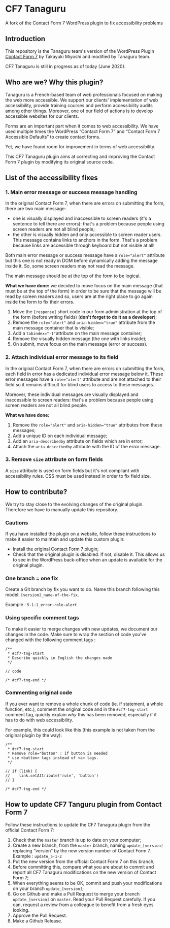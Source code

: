 # CF7 Tanaguru

A fork of the Contact Form 7 WordPress plugin to fix accessibility problems

## Introduction

This repository is the Tanaguru team's version of the WordPress Plugin [Contact Form 7](https://wordpress.org/plugins/contact-form-7/) by Takayuki Miyoshi and modified by Tanaguru team.

CF7 Tanaguru is still in progress as of today (June 2020).

## Who are we? Why this plugin?

Tanaguru is a French-based team of web professionals focused on making the web more accessible. We support our clients' implementation of web accessibility, provide training courses and perform accessibility audits among other things. Moreover, one of our field of actions is to develop accessible websites for our clients.

Forms are an important part when it comes to web accessibility. We have used multiple times the WordPress “Contact Form 7” and “Contact Form 7 Accessible Defaults” to create contact forms.

Yet, we have found room for improvement in terms of web accessibility.

This CF7 Tanaguru plugin aims at correcting and improving the Contact Form 7 plugin by modifying its original source code.

## List of the accessibility fixes

### 1. Main error message or success message handling

In the original Contact Form 7, when there are errors on submitting the form, there are two main message:

- one is visually displayed and inaccessible to screen readers (it's a sentence to tell there are errors): that's a problem because people using screen readers are not all blind people;
- the other is visually hidden and only accessible to screen reader users. This message contains links to anchors in the form. That's a problem because links are accessible through keyboard but not visible at all!

Both main error message or success message have a `role="alert"` attribute but this one is not ready in DOM before dynamically adding the message inside it. So, some screen readers may not read the message.

The main message should be at the top of the form to be logical.

**What we have done:** we decided to move focus on the main message (that must be at the top of the form) in order to be sure that the message will be read by screen readers and so, users are at the right place to go again inside the form to fix their errors.

1. Move the `[response]` short code in our form administration at the top of the form (before writing fields) (**don't forget to do it as a developer**);
1. Remove the `role="alert"` and `aria-hidden="true"` attribute from the main message container that is visible;
1. Add a `tabindex="-1"`attribute on the main message container;
1. Remove the visually hidden message (the one with links inside);
1. On submit, move focus on the main message (error or success).

### 2. Attach individual error message to its field

In the original Contact Form 7, when there are errors on submitting the form, each field in error has a dedicated individual error message below it. These error messages have a `role="alert"` attribute and are not attached to their field so it remains difficult for blind users to access to these messages.

Moreover, these individual messages are visually displayed and inaccessible to screen readers: that's a problem because people using screen readers are not all blind people.

**What we have done:**

1. Remove the `role="alert"` and `aria-hidden="true"` attributes from these messages;
1. Add a unique ID on each individual message;
1. Add an `aria-describedby` attribute on fields which are in error;
1. Attach the `aria-describedby` attribute with the ID of the error message.

### 3. Remove `size` attribute on form fields

A `size` attribute is used on form fields but it's not compliant with accessibility rules. CSS must be used instead in order to fix field size.

## How to contribute?

We try to stay close to the evolving changes of the original plugin. Therefore we have to manually update this repository.

### Cautions

If you have installed the plugin on a website, follow these instructions to make it easier to maintain and update this custom plugin:

* Install the original Contact Form 7 plugin;
* Check that the original plugin is disabled. If not, disable it. This allows us to see in the WordPress back-office when an update is available for the original plugin.

### One branch = one fix

Create a Git branch by fix you want to do. Name this branch following this model: `[version]_name-of-the-fix`.

Example : `5-1-1_error-role-alert`

### Using specific comment tags

To make it easier to merge changes with new updates, we document our changes in the code. Make sure to wrap the section of code you've changed with the following comment tags :

```
/**
 * #cf7-tng-start
 * Describe quickly in English the changes made
 */

// code

/* #cf7-tng-end */
```

### Commenting original code

If you ever want to remove a whole chunk of code (ie. if statement, a whole function, etc.), comment the original code and in the `#cf7-tng-start` comment tag, quickly explain *why* this has been removed, especially if it has to do with web accessibility.

For example, this could look like this (this example is not taken from the original plugin by the way):

```
/**
 * #cf7-tng-start
 * Remove role="button" : if button is needed
 * use <button> tags instead of <a> tags.
 */

// if (link) {
//    link.setAttribute('role', 'button')
// }

/* #cf7-tng-end */
```

## How to update CF7 Tanguru plugin from Contact Form 7

Follow these instructions to update the CF7 Tanaguru plugin from the official Contact Form 7:

1. Check that the `master` branch is up to date on your computer;
1. Create a new branch, from the `master` branch, naming `update_[version]` replacing “version” by the new version number of Contact Form 7. Example : `update_5-1-2`
1. Put the new version from the official Contact Form 7 on this branch;
1. Before committing this, compare what you are about to commit and report all CF7 Tanaguru modifications on the new version of Contact Form 7;
1. When everything seems to be OK, commit and push your modifications on your branch `update_[version]`;
1. Go on Github and make a Pull Request to merge your branch `update_[version]` on `master`. Read your Pull Request carefully. If you can, request a review from a colleague to benefit from a fresh eyes looking.
1. Approve the Pull Request.
1. Make a Github Release.
